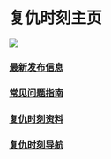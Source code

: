 # 复仇时刻主页
[![](https://imgsa.baidu.com/forum/w%3D580/sign=00b5cd2a86d4b31cf03c94b3b7d7276f/4273602a2834349b4963b8ecc4ea15ce37d3bed5.jpg)](https://tieba.baidu.com/f?kw=%E5%A4%8D%E4%BB%87%E6%97%B6%E5%88%BB&ie=utf-8)

### [最新发布信息](./Publishment)

### [常见问题指南](./常见问题指南)

### [复仇时刻资料](./复仇时刻资料)

### [复仇时刻导航](./链接导航)